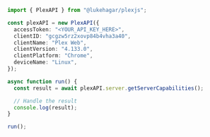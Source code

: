 <!-- Start SDK Example Usage [usage] -->
```typescript
import { PlexAPI } from "@lukehagar/plexjs";

const plexAPI = new PlexAPI({
  accessToken: "<YOUR_API_KEY_HERE>",
  clientID: "gcgzw5rz2xovp84b4vha3a40",
  clientName: "Plex Web",
  clientVersion: "4.133.0",
  clientPlatform: "Chrome",
  deviceName: "Linux",
});

async function run() {
  const result = await plexAPI.server.getServerCapabilities();

  // Handle the result
  console.log(result);
}

run();

```
<!-- End SDK Example Usage [usage] -->